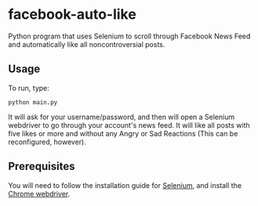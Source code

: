 # facebook-auto-like
Python program that uses Selenium to scroll through Facebook News Feed and automatically like all noncontroversial posts.

## Usage
To run, type:

    python main.py

It will ask for your username/password, and then will open a Selenium webdriver to go through your account's news feed. It will like all posts with five likes or more and without any Angry or Sad Reactions (This can be reconfigured, however).

## Prerequisites
You will need to follow the installation guide for [Selenium](https://selenium-python.readthedocs.io/installation.html), and install the [Chrome webdriver](https://sites.google.com/a/chromium.org/chromedriver/downloads).
